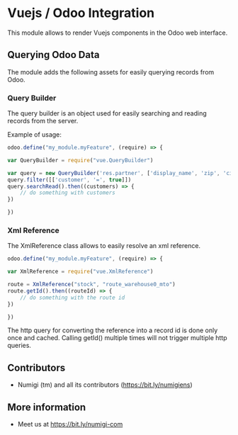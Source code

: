 # Vuejs / Odoo Integration

This module allows to render Vuejs components in the Odoo web interface.

## Querying Odoo Data

The module adds the following assets for easily querying records from Odoo.

### Query Builder

The query builder is an object used for easily searching and reading records from the server.

Example of usage:

```javascript
odoo.define("my_module.myFeature", (require) => {

var QueryBuilder = require("vue.QueryBuilder")

var query = new QueryBuilder('res.partner', ['display_name', 'zip', 'city', 'country_id'])
query.filter([['customer', '=', true]])
query.searchRead().then((customers) => {
    // do something with customers
})

})
```

### Xml Reference

The XmlReference class allows to easily resolve an xml reference.

```javascript
odoo.define("my_module.myFeature", (require) => {

var XmlReference = require("vue.XmlReference")

route = XmlReference("stock", "route_warehouse0_mto")
route.getId().then((routeId) => {
    // do something with the route id
})

})
```

The http query for converting the reference into a record id is done only once and cached.
Calling getId() multiple times will not trigger multiple http queries.

## Contributors

* Numigi (tm) and all its contributors (https://bit.ly/numigiens)

## More information

* Meet us at https://bit.ly/numigi-com

